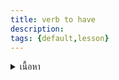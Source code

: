 ```yaml
---
title: verb to have
description: 
tags: {default,lesson}
---
```


<details>
<summary>เนื้อหา</summary>

<details>

<summary>แบบฝึกหัด</summary>

<details>